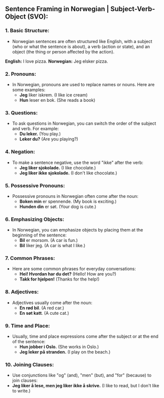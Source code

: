 ## Sentence Framing in Norwegian | Subject-Verb-Object (SVO):

### 1. Basic Structure:

- Norwegian sentences are often structured like English, with a subject (who or what the sentence is about), a verb (action or state), and an object (the thing or person affected by the action).

**English:** I love pizza.
**Norwegian:** Jeg elsker pizza.

### 2. Pronouns:

- In Norwegian, pronouns are used to replace names or nouns. Here are some examples:
  - **Jeg** liker iskrem. (I like ice cream)
  - **Hun** leser en bok. (She reads a book)

### 3. Questions:

- To ask questions in Norwegian, you can switch the order of the subject and verb. For example:
  - **Du leker.** (You play.)
  - **Leker du?** (Are you playing?)

### 4. Negation:

- To make a sentence negative, use the word "ikke" after the verb:
  - **Jeg liker sjokolade.** (I like chocolate.)
  - **Jeg liker ikke sjokolade.** (I don't like chocolate.)

### 5. Possessive Pronouns:

- Possessive pronouns in Norwegian often come after the noun:
  - **Boken min** er spennende. (My book is exciting.)
  - **Hunden din** er søt. (Your dog is cute.)

### 6. Emphasizing Objects:

- In Norwegian, you can emphasize objects by placing them at the beginning of the sentence:
  - **Bil** er morsom. (A car is fun.)
  - **Bil** liker jeg. (A car is what I like.)

### 7. Common Phrases:

- Here are some common phrases for everyday conversations:
  - **Hei! Hvordan har du det?** (Hello! How are you?)
  - **Takk for hjelpen!** (Thanks for the help!)

### 8. Adjectives:

- Adjectives usually come after the noun:
  - **En rød bil**. (A red car.)
  - **En søt katt**. (A cute cat.)

### 9. Time and Place:

- Usually, time and place expressions come after the subject or at the end of the sentence:
  - **Hun jobber i Oslo.** (She works in Oslo.)
  - **Jeg leker på stranden.** (I play on the beach.)

### 10. Joining Clauses:

- Use conjunctions like "og" (and), "men" (but), and "for" (because) to join clauses:
- **Jeg liker å lese, men jeg liker ikke å skrive.** (I like to read, but I don't like to write.)
